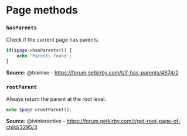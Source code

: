 # Page methods

### `hasParents`

Check if the current page has parents.

```php
if($page->hasParents()) {
    echo 'Parents found';
}
```

**Source:** @texnixe - https://forum.getkirby.com/t/if-has-parents/4874/2

### `rootParent`

Always return the parent at the root level.

```php
echo $page->rootParent();
```

**Source:** @ivinteractive - https://forum.getkirby.com/t/get-root-page-of-child/3295/3